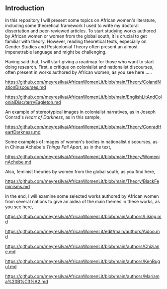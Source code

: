 ## Introduction

In this repository I will present some topics on African women's literature, including some theoretical framework I used to write my doctoral dissertation and peer-reviewed articles. To start studying works authored by African women or women from the global south, it is crucial to get familiar with theory. However, reading 
 theoretical texts, especially on Gender Studies and Postcolonial Theory often present
an almost impenetrable language and might be challenging. 

Having said that, I will start giving a roadmap for those who want to start doing research. First, a critique on colonialist and nationalist discourses, often present in works authored by African women, as you see here .....

https://github.com/meyresilva/AfricanWomenLit/blob/main/Theory/ColandNationDiscourses.md

https://github.com/meyresilva/AfricanWomenLit/blob/main/EnglishLitAndColonialDisc/terryEagleton.md



An example of stereotypical images in colonialist narratives, as in Joseph Conrad's *Heart of Darkness*, as in this sample,

https://github.com/meyresilva/AfricanWomenLit/blob/main/Theory/ConradHeartDarkness.md

Some examples of images of women's bodies in nationalist discourses, as in Chinua Achebe's *Things Fall Apart*, as in the text,  

https://github.com/meyresilva/AfricanWomenLit/blob/main/Theory/WomeninAchebe.md



Also, feminist theories by women from the global south, as you find here, 

https://github.com/meyresilva/AfricanWomenLit/blob/main/Theory/BlackFeminisms.md


In the end, I will examine some selected works authored by African women from several nations to give an aidea of the main themes in these works, as you see here,

https://github.com/meyresilva/AfricanWomenLit/blob/main/authors/Liking.md

https://github.com/meyresilva/AfricanWomenLit/edit/main/authors/Aidoo.md

https://github.com/meyresilva/AfricanWomenLit/blob/main/authors/Chiziane.md

https://github.com/meyresilva/AfricanWomenLit/blob/main/authors/KenBugul.md

https://github.com/meyresilva/AfricanWomenLit/blob/main/authors/Mariama%20B%C3%A2.md
















